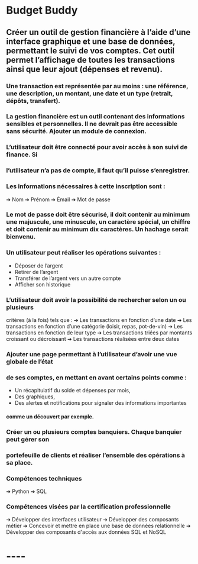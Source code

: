 # Budget Buddy
## Créer un outil de gestion financière à l’aide d’une interface graphique et une base de données, permettant le suivi de vos comptes. Cet outil permet l’affichage de toutes les transactions ainsi que leur ajout (dépenses et revenu).

### Une transaction est représentée par au moins : une référence, une description, un montant, une date et un type (retrait, dépôts, transfert).

### La gestion financière est un outil contenant des informations sensibles et personnelles. Il ne devrait pas être accessible sans sécurité. Ajouter un module de connexion.

### L’utilisateur doit être connecté pour avoir accès à son suivi de finance. Si
### l’utilisateur n’a pas de compte, il faut qu’il puisse s’enregistrer.

### Les informations nécessaires à cette inscription sont :
 ➔ Nom
 ➔ Prénom
 ➔ Émail
 ➔ Mot de passe

### Le mot de passe doit être sécurisé, il doit contenir au minimum une majuscule, une minuscule, un caractère spécial, un chiffre et doit contenir au minimum dix caractères. Un hachage serait bienvenu.

### Un utilisateur peut réaliser les opérations suivantes :
- Déposer de l’argent
- Retirer de l’argent
- Transférer de l’argent vers un autre compte
- Afficher son historique

### L’utilisateur doit avoir la possibilité de rechercher selon un ou plusieurs
 critères (à la fois) tels que :
➔ Les transactions en fonction d’une date
➔ Les transactions en fonction d’une catégorie (loisir, repas, pot-de-vin)
➔ Les transactions en fonction de leur type
➔ Les transactions triées par montants croissant ou décroissant
➔ Les transactions réalisées entre deux dates

### Ajouter une page permettant à l’utilisateur d’avoir une vue globale de l’état
### de ses comptes, en mettant en avant certains points comme :
- Un récapitulatif du solde et dépenses par mois,
- Des graphiques,
- Des alertes et notifications pour signaler des informations importantes
#### comme un découvert par exemple.

### Créer un ou plusieurs comptes banquiers. Chaque banquier peut gérer son
### portefeuille de clients et réaliser l’ensemble des opérations à sa place.

### Compétences techniques
➔ Python
➔ SQL

### Compétences visées par la certification professionnelle
 ➔ Développer des interfaces utilisateur
 ➔ Développer des composants métier
 ➔ Concevoir et mettre en place une base de données relationnelle
 ➔ Développer des composants d'accès aux données SQL et NoSQL

# ----

